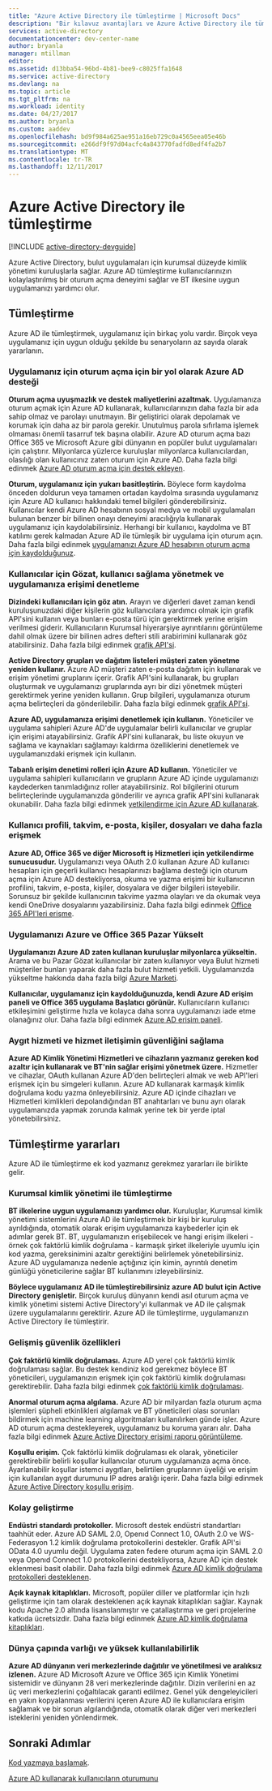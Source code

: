 ```yaml
---
title: "Azure Active Directory ile tümleştirme | Microsoft Docs"
description: "Bir kılavuz avantajları ve Azure Active Directory ile tümleştirme için kaynaklar."
services: active-directory
documentationcenter: dev-center-name
author: bryanla
manager: mtillman
editor: 
ms.assetid: d13bba54-96bd-4b81-bee9-c8025ffa1648
ms.service: active-directory
ms.devlang: na
ms.topic: article
ms.tgt_pltfrm: na
ms.workload: identity
ms.date: 04/27/2017
ms.author: bryanla
ms.custom: aaddev
ms.openlocfilehash: bd9f984a625ae951a16eb729c0a4565eea05e46b
ms.sourcegitcommit: e266df9f97d04acfc4a843770fadfd8edf4fa2b7
ms.translationtype: MT
ms.contentlocale: tr-TR
ms.lasthandoff: 12/11/2017
---
```

# <a name="integrating-with-azure-active-directory"></a>Azure Active Directory ile tümleştirme
[!INCLUDE [active-directory-devguide](../../../includes/active-directory-devguide.md)]

Azure Active Directory, bulut uygulamaları için kurumsal düzeyde kimlik yönetimi kuruluşlarla sağlar.  Azure AD tümleştirme kullanıcılarınızın kolaylaştırılmış bir oturum açma deneyimi sağlar ve BT ilkesine uygun uygulamanızı yardımcı olur.

## <a name="how-to-integrate"></a>Tümleştirme
Azure AD ile tümleştirmek, uygulamanız için birkaç yolu vardır.  Birçok veya uygulamanız için uygun olduğu şekilde bu senaryoların az sayıda olarak yararlanın.

### <a name="support-azure-ad-as-a-way-to-sign-in-to-your-application"></a>Uygulamanız için oturum açma için bir yol olarak Azure AD desteği
**Oturum açma uyuşmazlık ve destek maliyetlerini azaltmak.** Uygulamanıza oturum açmak için Azure AD kullanarak, kullanıcılarınızın daha fazla bir ada sahip olmaz ve parolayı unutmayın.  Bir geliştirici olarak depolamak ve korumak için daha az bir parola gerekir.  Unutulmuş parola sıfırlama işlemek olmaması önemli tasarruf tek başına olabilir.  Azure AD oturum açma bazı Office 365 ve Microsoft Azure gibi dünyanın en popüler bulut uygulamaları için çalıştırır.  Milyonlarca yüzlerce kuruluşlar milyonlarca kullanıcılardan, olasılığı olan kullanıcınız zaten oturum için Azure AD.  Daha fazla bilgi edinmek [Azure AD oturum açma için destek ekleyen](active-directory-authentication-scenarios.md).

**Oturum, uygulamanız için yukarı basitleştirin.**  Böylece form kaydolma önceden doldurun veya tamamen ortadan kaydolma sırasında uygulamanız için Azure AD kullanıcı hakkındaki temel bilgileri gönderebilirsiniz.  Kullanıcılar kendi Azure AD hesabının sosyal medya ve mobil uygulamaları bulunan benzer bir bilinen onayı deneyimi aracılığıyla kullanarak uygulamanız için kaydolabilirsiniz.  Herhangi bir kullanıcı, kaydolma ve BT katılımı gerek kalmadan Azure AD ile tümleşik bir uygulama için oturum açın.  Daha fazla bilgi edinmek [uygulamanızı Azure AD hesabının oturum açma için kaydolduğunuz](../../app-service/app-service-mobile-how-to-configure-active-directory-authentication.md).

### <a name="browse-for-users-manage-user-provisioning-and-control-access-to-your-application"></a>Kullanıcılar için Gözat, kullanıcı sağlama yönetmek ve uygulamanıza erişimi denetleme
**Dizindeki kullanıcıları için göz atın.**  Arayın ve diğerleri davet zaman kendi kuruluşunuzdaki diğer kişilerin göz kullanıcılara yardımcı olmak için grafik API'sini kullanın veya bunları e-posta türü için gerektirmek yerine erişim verilmesi giderir.  Kullanıcıların Kurumsal hiyerarşiye ayrıntılarını görüntüleme dahil olmak üzere bir bilinen adres defteri stili arabirimini kullanarak göz atabilirsiniz.  Daha fazla bilgi edinmek [grafik API'si](active-directory-graph-api.md).

**Active Directory grupları ve dağıtım listeleri müşteri zaten yönetme yeniden kullanır.**  Azure AD müşteri zaten e-posta dağıtım için kullanarak ve erişim yönetimi gruplarını içerir.  Grafik API'sini kullanarak, bu grupları oluşturmak ve uygulamanızı gruplarında ayrı bir dizi yönetmek müşteri gerektirmek yerine yeniden kullanın.  Grup bilgileri, uygulamanıza oturum açma belirteçleri da gönderilebilir.  Daha fazla bilgi edinmek [grafik API'si](active-directory-graph-api.md).

**Azure AD, uygulamanıza erişimi denetlemek için kullanın.**  Yöneticiler ve uygulama sahipleri Azure AD'de uygulamalar belirli kullanıcılar ve gruplar için erişimi atayabilirsiniz.  Grafik API'sini kullanarak, bu liste okuyun ve sağlama ve kaynakları sağlamayı kaldırma özelliklerini denetlemek ve uygulamanızdaki erişmek için kullanın.

**Tabanlı erişim denetimi rolleri için Azure AD kullanın.**  Yöneticiler ve uygulama sahipleri kullanıcıların ve grupların Azure AD içinde uygulamanızı kaydederken tanımladığınız roller atayabilirsiniz.  Rol bilgilerini oturum belirteçlerinde uygulamanızda gönderilir ve ayrıca grafik API'sini kullanarak okunabilir.  Daha fazla bilgi edinmek [yetkilendirme için Azure AD kullanarak](http://blogs.technet.com/b/ad/archive/2014/12/18/azure-active-directory-now-with-group-claims-and-application-roles.aspx).

### <a name="get-access-to-users-profile-calendar-email-contacts-files-and-more"></a>Kullanıcı profili, takvim, e-posta, kişiler, dosyaları ve daha fazla erişmek
**Azure AD, Office 365 ve diğer Microsoft iş Hizmetleri için yetkilendirme sunucusudur.**  Uygulamanızı veya OAuth 2.0 kullanan Azure AD kullanıcı hesapları için geçerli kullanıcı hesaplarınızı bağlama desteği için oturum açma için Azure AD destekliyorsa, okuma ve yazma erişimi bir kullanıcının profilini, takvim, e-posta, kişiler, dosyalara ve diğer bilgileri isteyebilir.  Sorunsuz bir şekilde kullanıcının takvime yazma olayları ve da okumak veya kendi OneDrive dosyalarını yazabilirsiniz.  Daha fazla bilgi edinmek [Office 365 API'leri erişme](https://msdn.microsoft.com/office/office365/howto/platform-development-overview).

### <a name="promote-your-application-in-the-azure-and-office-365-marketplaces"></a>Uygulamanızı Azure ve Office 365 Pazar Yükselt
**Uygulamanızı Azure AD zaten kullanan kuruluşlar milyonlarca yükseltin.**  Arama ve bu Pazar Gözat kullanıcılar bir zaten kullanıyor veya Bulut hizmeti müşteriler bunları yaparak daha fazla bulut hizmeti yetkili.  Uygulamanızda yükseltme hakkında daha fazla bilgi [Azure Marketi](https://azure.microsoft.com/marketplace/partner-program/).

**Kullanıcılar, uygulamanız için kaydolduğunuzda, kendi Azure AD erişim paneli ve Office 365 uygulama Başlatıcı görünür.**  Kullanıcıların kullanıcı etkileşimini geliştirme hızla ve kolayca daha sonra uygulamanızı iade etme olanağınız olur.  Daha fazla bilgi edinmek [Azure AD erişim paneli](../active-directory-saas-access-panel-introduction.md).

### <a name="secure-device-to-service-and-service-to-service-communication"></a>Aygıt hizmeti ve hizmet iletişimin güvenliğini sağlama
**Azure AD Kimlik Yönetimi Hizmetleri ve cihazların yazmanız gereken kod azaltır için kullanarak ve BT'nin sağlar erişimi yönetmek üzere.**  Hizmetler ve cihazlar, OAuth kullanan Azure AD'den belirteçleri almak ve web API'leri erişmek için bu simgeleri kullanın.  Azure AD kullanarak karmaşık kimlik doğrulama kodu yazma önleyebilirsiniz.  Azure AD içinde cihazları ve Hizmetleri kimlikleri depolandığından BT anahtarları ve bunu ayrı olarak uygulamanızda yapmak zorunda kalmak yerine tek bir yerde iptal yönetebilirsiniz.

## <a name="benefits-of-integration"></a>Tümleştirme yararları
Azure AD ile tümleştirme ek kod yazmanız gerekmez yararları ile birlikte gelir.

### <a name="integration-with-enterprise-identity-management"></a>Kurumsal kimlik yönetimi ile tümleştirme
**BT ilkelerine uygun uygulamanızı yardımcı olur.**  Kuruluşlar, Kurumsal kimlik yönetimi sistemlerini Azure AD ile tümleştirmek bir kişi bir kuruluş ayrıldığında, otomatik olarak erişim uygulamanıza kaybederler için ek adımlar gerek BT.  BT, uygulamanızın erişebilecek ve hangi erişim ilkeleri - örnek çok faktörlü kimlik doğrulama - karmaşık şirket ilkeleriyle uyumlu için kod yazma, gereksinimini azaltır gerektiğini belirlemek yönetebilirsiniz.  Azure AD uygulamanıza nedenle açtığınız için kimin, ayrıntılı denetim günlüğü yöneticilerine sağlar BT kullanımını izleyebilirsiniz.

**Böylece uygulamanız AD ile tümleştirebilirsiniz azure AD bulut için Active Directory genişletir.**  Birçok kuruluş dünyanın kendi asıl oturum açma ve kimlik yönetimi sistemi Active Directory'yi kullanmak ve AD ile çalışmak üzere uygulamalarını gerektirir.  Azure AD ile tümleştirme, uygulamanızın Active Directory ile tümleştirir.

### <a name="advanced-security-features"></a>Gelişmiş güvenlik özellikleri
**Çok faktörlü kimlik doğrulaması.**  Azure AD yerel çok faktörlü kimlik doğrulaması sağlar.  Bu destek kendiniz kod gerekmez böylece BT yöneticileri, uygulamanızın erişmek için çok faktörlü kimlik doğrulaması gerektirebilir.  Daha fazla bilgi edinmek [çok faktörlü kimlik doğrulaması](https://azure.microsoft.com/documentation/services/multi-factor-authentication/).

**Anormal oturum açma algılama.**  Azure AD bir milyardan fazla oturum açma işlemleri şüpheli etkinlikleri algılamak ve BT yöneticileri olası sorunları bildirmek için machine learning algoritmaları kullanılırken günde işler.  Azure AD oturum açma destekleyerek, uygulamanız bu koruma yararı alır. Daha fazla bilgi edinmek [Azure Active Directory erişimi raporu görüntüleme](../active-directory-view-access-usage-reports.md).

**Koşullu erişim.**  Çok faktörlü kimlik doğrulaması ek olarak, yöneticiler gerektirebilir belirli koşullar kullanıcılar oturum uygulamanıza açma önce.  Ayarlanabilir koşullar istemci aygıtları, belirtilen gruplarının üyeliği ve erişim için kullanılan aygıt durumunu IP adres aralığı içerir.  Daha fazla bilgi edinmek [Azure Active Directory koşullu erişim](../active-directory-conditional-access-azure-portal.md).

### <a name="easy-development"></a>Kolay geliştirme
**Endüstri standardı protokoller.**  Microsoft destek endüstri standartları taahhüt eder.  Azure AD SAML 2.0, Openıd Connect 1.0, OAuth 2.0 ve WS-Federasyon 1.2 kimlik doğrulama protokollerini destekler.  Grafik API'si OData 4.0 uyumlu değil.  Uygulama zaten federe oturum açma için SAML 2.0 veya Openıd Connect 1.0 protokollerini destekliyorsa, Azure AD için destek eklenmesi basit olabilir.  Daha fazla bilgi edinmek [Azure AD kimlik doğrulama protokolleri desteklenen](active-directory-authentication-protocols.md).

**Açık kaynak kitaplıkları.**  Microsoft, popüler diller ve platformlar için hızlı geliştirme için tam olarak desteklenen açık kaynak kitaplıkları sağlar.  Kaynak kodu Apache 2.0 altında lisanslanmıştır ve çatallaştırma ve geri projelerine katkıda ücretsizdir.  Daha fazla bilgi edinmek [Azure AD kimlik doğrulama kitaplıkları](active-directory-authentication-libraries.md).

### <a name="worldwide-presence-and-high-availability"></a>Dünya çapında varlığı ve yüksek kullanılabilirlik
**Azure AD dünyanın veri merkezlerinde dağıtılır ve yönetilmesi ve aralıksız izlenen.**  Azure AD Microsoft Azure ve Office 365 için Kimlik Yönetimi sistemidir ve dünyanın 28 veri merkezlerinde dağıtılır.  Dizin verilerini en az üç veri merkezlerini çoğaltılacak garanti edilmez.  Genel yük dengeleyicileri en yakın kopyalanması verilerini içeren Azure AD ile kullanıcılara erişim sağlamak ve bir sorun algılandığında, otomatik olarak diğer veri merkezleri isteklerini yeniden yönlendirmek.

## <a name="next-steps"></a>Sonraki Adımlar
[Kod yazmaya başlamak](active-directory-developers-guide.md#get-started).

[Azure AD kullanarak kullanıcıların oturumunu](active-directory-authentication-scenarios.md)

